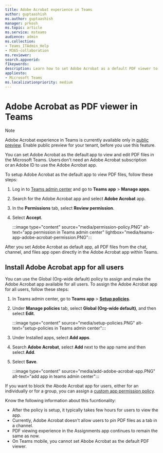 ```yaml
---
title: Adobe Acrobat experience in Teams
author: guptaashish
ms.author: guptaashish
manager: prkosh
ms.topic: article
ms.service: msteams
audience: admin
ms.collection: 
- Teams_ITAdmin_Help
- M365-collaboration
ms.reviewer: 
search.appverid: 
f1keywords: 
description: Learn how to set Adobe Acrobat as a default PDF viewer to view and edit PDF files in Microsoft Teams.
appliesto: 
- Microsoft Teams
ms.localizationpriority: medium
---
```


# Adobe Acrobat as PDF viewer in Teams

> [!NOTE]
> Adobe Acrobat experience in Teams is currently available only in [public preview](public-preview-doc-updates.md). Enable public preview for your tenant, before you use this feature.

You can set Adobe Acrobat as the default app to view and edit PDF files in the Microsoft Teams. Users don't need an Adobe Acrobat subscription or an Adobe ID to use the Adobe Acrobat app.

To setup Adobe Acrobat as the default app to view PDF files, follow these steps:

1. Log in to [Teams admin center](https://admin.teams.microsoft.com/policies/manage-apps) and go to **Teams app** > **Manage apps**.

1. Search for the Adobe Acrobat app and select **Adobe Acrobat** app.

1. In the **Permissions** tab, select **Review permission**.

1. Select **Accept**.

   :::image type="content" source="media/permission-policy.PNG" alt-text="app permission in Teams admin center" lightbox="media/teams-app-adobe-acrobat-permission.PNG":::

After you set Adobe Acrobat as default app, all PDF files from the chat, channel, and files app open directly in the Adobe Acrobat app within Teams.

## Install Adobe Acrobat app for all users

You can use the Global (Org-wide default) policy to assign and make the Adobe Acrobat app available for all users. To assign the Adobe Acrobat app for all users, follow these steps:

1. In Teams admin center, go to **Teams app** > [**Setup policies**](https://admin.teams.microsoft.com/policies/app-setup).

1. Under **Manage policies** tab, select **Global (Org-wide default)**, and then select **Edit**.

   :::image type="content" source="media/setup-policies.PNG" alt-text="setup-policies in Teams admin center":::

1. Under Installed apps, select **Add apps**.

1. Search **Adobe Acrobat**, select **Add** next to the app name and then select **Add**.

1. Select **Save**.

   :::image type="content" source="media/add-adobe-acrobat-app.PNG" alt-text="add app in teams admin center":::

If you want to block the Abode Acrobat app for users, either for an individually or for a group, you can assign a [custom app permission policy](teams-app-permission-policies.md).

Know the following information about this fucntionality:

* After the policy is setup, it typically takes few hours for users to view the app.
* Currently, Adobe Acrobat doesn't allow users to pin PDF files as a tab in a channel.
* PDF viewing experience in the Assignments app continues to remain the same as now.
* On Teams mobile, you cannot set Abobe Acrobat as the default PDF viewer.
